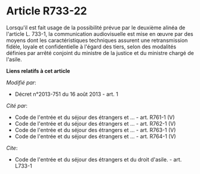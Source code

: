 # Article R733-22

Lorsqu'il est fait usage de la possibilité prévue par le deuxième alinéa de l'article L. 733-1, la communication
audiovisuelle est mise en œuvre par des moyens dont les caractéristiques techniques assurent une retransmission fidèle,
loyale et confidentielle à l'égard des tiers, selon des modalités définies par arrêté conjoint du ministre de la justice et
du ministre chargé de l'asile.

**Liens relatifs à cet article**

_Modifié par_:

  - Décret n°2013-751 du 16 août 2013 - art. 1

_Cité par_:

  - Code de l'entrée et du séjour des étrangers et ... - art. R761-1 (V)
  - Code de l'entrée et du séjour des étrangers et ... - art. R762-1 (V)
  - Code de l'entrée et du séjour des étrangers et ... - art. R763-1 (V)
  - Code de l'entrée et du séjour des étrangers et ... - art. R764-1 (V)

_Cite_:

  - Code de l'entrée et du séjour des étrangers et du droit d'asile. - art. L733-1
